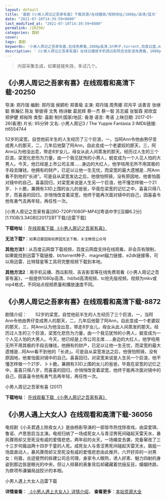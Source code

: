 ```yaml
---
layout: default
title: '喜剧《小男人周记之吾家有喜》下载资源/在线播放/视频地址/1080p/高清/蓝光'
date: "2021-07-10T14:39:59+0800"
last_modified_at: "2021-07-10T14:39:59+0800"
permalink: /20250/
categories: 喜剧
cover:
tags: 喜剧
keywords: '小男人周记之吾家有喜,在线免费看,1080p高清,bt种子,torrent,百度云盘,magnet,磁力链,迅雷下载资源'
description: '《小男人周记之吾家有喜》在线云播放手机西瓜影院吉吉影音免费看，1080p高清bd/hd未删减完整版和tc抢先枪版，mkv/mp4格式，附带bt/torrent种子、magnet/磁力链、百度云盘、网盘资源迅雷下载链接'
---
```


>内容采集生成，如果链接失效，多试几个。


## 《小男人周记之吾家有喜》在线观看和高清下载-20250

导演: 郑丹瑞 编剧: 郑丹瑞 侯颖桁 郑善瑜 主演: 郑丹瑞 周秀娜 邓月平 谈善言 张继聪 蔡瀚亿 陈友 黎彼得 文隽 杨诗敏 葛民辉 蔡一杰 蔡一智 苏志威 张智霖 郑欣宜 郑伊健 郑裕玲 类型: 喜剧 制片国家/地区: 香港 语言: 粤语 上映日期: 2017-01-26(香港) 片长: 95分钟 又名: 小男人周记3 / The Yuppie Fantasia 3 IMDb链接: tt6554744

52岁的梁宽，自觉他前半生的人生经历了三个巨浪，一，当阿Ann令他由男仔变成男人的那天，二，几年后他娶了阿Ann，自此变成一个老婆奴的那天，三，阿Ann认为他没出息，带走8岁女儿，母女从此人间蒸发的那天。经历过人生的三个巨浪，梁宽化悲伤为力量，由一个我见犹怜的小男人，蜕变成为一个人见人怕的大男人。今天，他已经是上市公司主席……身边的大红人，他学哓用无所不用其极的手段去赚钱，他拥有的财产，已足以让他一生无忧，而梁宽的最大遗憾是…阿Ann看不到他的“长进”。可是自从梁宽发达之后，他很怕照镜，没有原因地，他害怕面对镜中的自己。喜喜回归，对梁宽来说是人生另一个巨浪，他不懂怎样做一个21岁、卜卜脆，兼拥有33D上围的女儿的爸爸，毕竟在梁宽的记忆之中，喜喜只得八岁，而喜喜的回归，亦悄悄改变着梁宽，他终于能再次面对镜中的自己，因喜喜令他有勇气去再年轻，再任性一次。


[小男人周记之吾家有喜][BD-720P/1080P-MP4][粤语中字][豆瓣6.2分][1.11GB/3.34GB][2017][BT下载/迅雷下载]

**下载地址**： [在线观看下载 《小男人周记之吾家有喜》](https://www.btdx8.com/torrent/the_yuppie_fantasia_3_2017.html) 


**无法下载?**：`如果迅雷因版权原因无法下载，关注微信公众号 `

**其他方法1**：从百度云网盘下载视频，百度云网盘支持在线观看，非会员有限制，如果能找到迅雷下载链接、bt/torrent种子、magnet磁力链接、e2dk链接等，可以用迅雷、比特彗星等工具将完整视频下载到本地。

**其他方法2**：用手机云播、西瓜影院、吉吉影音等在线免费观看《小男人周记之吾家有喜》，一般提供1080p高清、hd/bd高清视频、tc抢先版视频，视频为mkv或mp4格式，不同站点视频质量和播放速度不同。


## 《小男人周记之吾家有喜》在线观看和高清下载-8872

剧情介绍：　　52岁的梁宽，自觉他前半生的人生经历了三个巨浪，一，当阿Ann令他由男仔变成男人的那天，二，几年后他娶了阿Ann，自此变成一个老婆奴的那天，三，阿Ann认为他没出息，带走8岁女儿，母女从此人间蒸发的那天。经历过人生的三个巨浪，梁宽化悲伤为力量，由一个我见犹怜的小男人，蜕变成为一个人见人怕的大男人。今天，他已经是上市公司主席……身边的大红人，他学哓用无所不用其极的手段去赚钱，他拥有的财产，已足以让他一生无忧，而梁宽的最大遗憾是…阿Ann看不到他的「长进」。可是自从梁宽发达之后，他很怕照镜，没有原因地，他害怕面对镜中的自己。喜喜回归，对梁宽来说是人生另一个巨浪，他不懂怎样做一个21岁、卜卜脆，兼拥有33D上围的女儿的爸爸，毕竟在梁宽的记忆之中，喜喜只得八岁，而喜喜的回归，亦悄悄改变着梁宽，他终于能再次面对镜中的自己，因喜喜令他有勇气去再年轻，再任性一次。


小男人周记之吾家有喜 (2017)

**下载地址**： [在线观看下载 《小男人周记之吾家有喜》](https://www.btbtdy.me/btdy/dy10314.html) 


## 《小男人遇上大女人》在线观看和高清下载-36056

电视剧《小夫君遇上除夜女人》是由杨影导演的一部皆市热忱除夜戏，由梁爱琪、鲁诺、卢思思启当主演。电视归纳了一场成死女人与青涩男死间碰起天雷天水，暴风骤雨却又至死没有戚的爱情悲悲。两年前的炎天，一场婚变去袭，完备窜改了三十三岁何眉战两十四岁于童的人死。成死女人与青涩男死间碰起天雷天水，眉姐一场盘直动人，暴风骤雨却又至死没有戚的爱情悲悲由此推开。六开好异的一对男女：何眉，古迹斐然的拆建公司总司理，身家令人眼热，诱人好素、魅力四射的身姿到那边皆是眼光的中央，但让人倾慕的表象背后却藏藏着伉俪反目，婚姻终路，为款项布谦骗局战狡计的本相。


小男人遇上大女人迅雷下载

**详情查看**： [《小男人遇上大女人》详情介绍](/movie/36056/)， **查看更多**：[本站资源大全](/movie/t/all/)

